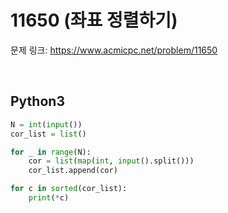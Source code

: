 # 11650 (좌표 정렬하기)

문제 링크: <https://www.acmicpc.net/problem/11650>

<br>

## Python3

```python
N = int(input())
cor_list = list()

for _ in range(N):
    cor = list(map(int, input().split()))
    cor_list.append(cor)

for c in sorted(cor_list):
    print(*c)
```
